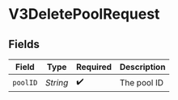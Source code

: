 # V3DeletePoolRequest


## Fields

| Field              | Type               | Required           | Description        |
| ------------------ | ------------------ | ------------------ | ------------------ |
| `poolID`           | *String*           | :heavy_check_mark: | The pool ID        |